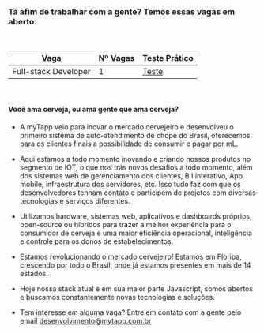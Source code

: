 ### Tá afim de trabalhar com a gente? Temos essas vagas em aberto:

<br/>

Vaga | Nº Vagas | Teste Prático      
---- | ----------- | -----------
Full-stack Developer | 1 | [Teste](https://github.com/myTapp/full-stack-test)

<br/>

#### Você ama cerveja, ou ama gente que ama cerveja?

- A myTapp veio para inovar o mercado cervejeiro e desenvolveu o primeiro sistema de auto-atendimento de chope do Brasil, oferecemos para os clientes finais a possibilidade de consumir e pagar por mL.

- Aqui estamos a todo momento inovando e criando nossos produtos no segmento de IOT, o que nos trás novos desafios a todo momento, além dos sistemas web de gerenciamento dos clientes, B.I interativo, App mobile, infraestrutura dos servidores, etc. Isso tudo faz com que os desenvolvedores tenham contato e participem de projetos com diversas tecnologias e serviços diferentes. 
- Utilizamos hardware, sistemas web, aplicativos e dashboards próprios, open-source ou híbridos para trazer a melhor experiência para o consumidor de cerveja e uma maior eficiência operacional, inteligência e controle para os donos de estabelecimentos. 

- Estamos revolucionando o mercado cervejeiro! Estamos em Floripa, crescendo por todo o Brasil, onde já estamos presentes em mais de 14 estados.

- Hoje nossa stack atual é em sua maior parte Javascript, somos abertos e buscamos constantemente novas tecnologias e soluções.

- Tem interesse em alguma vaga? Entre em contato com a gente pelo email desenvolvimento@mytapp.com.br
